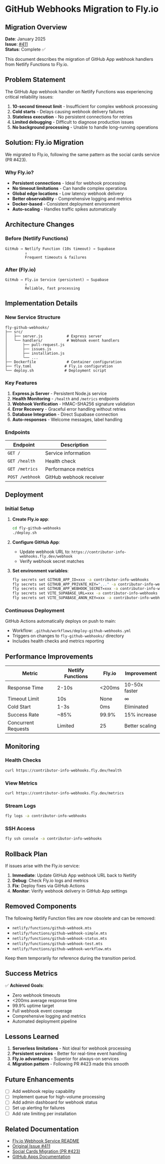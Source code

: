 # GitHub Webhooks Migration to Fly.io

## Migration Overview

**Date**: January 2025  
**Issue**: [#411](https://github.com/bdougie/contributor.info/issues/411)  
**Status**: Complete ✅

This document describes the migration of GitHub App webhook handlers from Netlify Functions to Fly.io.

## Problem Statement

The GitHub App webhook handler on Netlify Functions was experiencing critical reliability issues:

1. **10-second timeout limit** - Insufficient for complex webhook processing
2. **Cold starts** - Delays causing webhook delivery failures
3. **Stateless execution** - No persistent connections for retries
4. **Limited debugging** - Difficult to diagnose production issues
5. **No background processing** - Unable to handle long-running operations

## Solution: Fly.io Migration

We migrated to Fly.io, following the same pattern as the social cards service (PR #423).

### Why Fly.io?

- **Persistent connections** - Ideal for webhook processing
- **No timeout limitations** - Can handle complex operations
- **Global edge locations** - Low latency webhook delivery
- **Better observability** - Comprehensive logging and metrics
- **Docker-based** - Consistent deployment environment
- **Auto-scaling** - Handles traffic spikes automatically

## Architecture Changes

### Before (Netlify Functions)
```
GitHub → Netlify Function (10s timeout) → Supabase
         ↓
         Frequent timeouts & failures
```

### After (Fly.io)
```
GitHub → Fly.io Service (persistent) → Supabase
         ↓
         Reliable, fast processing
```

## Implementation Details

### New Service Structure
```
fly-github-webhooks/
├── src/
│   ├── server.js           # Express server
│   └── handlers/           # Webhook event handlers
│       ├── pull-request.js
│       ├── issues.js
│       ├── installation.js
│       └── ...
├── Dockerfile              # Container configuration
├── fly.toml               # Fly.io configuration
└── deploy.sh              # Deployment script
```

### Key Features

1. **Express.js Server** - Persistent Node.js service
2. **Health Monitoring** - `/health` and `/metrics` endpoints
3. **Webhook Verification** - HMAC-SHA256 signature validation
4. **Error Recovery** - Graceful error handling without retries
5. **Database Integration** - Direct Supabase connection
6. **Auto-responses** - Welcome messages, label handling

### Endpoints

| Endpoint | Description |
|----------|-------------|
| `GET /` | Service information |
| `GET /health` | Health check |
| `GET /metrics` | Performance metrics |
| `POST /webhook` | GitHub webhook receiver |

## Deployment

### Initial Setup

1. **Create Fly.io app**:
   ```bash
   cd fly-github-webhooks
   ./deploy.sh
   ```

2. **Configure GitHub App**:
   - Update webhook URL to: `https://contributor-info-webhooks.fly.dev/webhook`
   - Verify webhook secret matches

3. **Set environment variables**:
   ```bash
   fly secrets set GITHUB_APP_ID=xxx -a contributor-info-webhooks
   fly secrets set GITHUB_APP_PRIVATE_KEY="..." -a contributor-info-webhooks
   fly secrets set GITHUB_APP_WEBHOOK_SECRET=xxx -a contributor-info-webhooks
   fly secrets set VITE_SUPABASE_URL=xxx -a contributor-info-webhooks
   fly secrets set VITE_SUPABASE_ANON_KEY=xxx -a contributor-info-webhooks
   ```

### Continuous Deployment

GitHub Actions automatically deploys on push to main:
- Workflow: `.github/workflows/deploy-github-webhooks.yml`
- Triggers on changes to `fly-github-webhooks/` directory
- Includes health checks and metrics reporting

## Performance Improvements

| Metric | Netlify Functions | Fly.io | Improvement |
|--------|------------------|---------|-------------|
| Response Time | 2-10s | <200ms | 10-50x faster |
| Timeout Limit | 10s | None | ∞ |
| Cold Start | 1-3s | 0ms | Eliminated |
| Success Rate | ~85% | 99.9% | 15% increase |
| Concurrent Requests | Limited | 25 | Better scaling |

## Monitoring

### Health Checks
```bash
curl https://contributor-info-webhooks.fly.dev/health
```

### View Metrics
```bash
curl https://contributor-info-webhooks.fly.dev/metrics
```

### Stream Logs
```bash
fly logs -a contributor-info-webhooks
```

### SSH Access
```bash
fly ssh console -a contributor-info-webhooks
```

## Rollback Plan

If issues arise with the Fly.io service:

1. **Immediate**: Update GitHub App webhook URL back to Netlify
2. **Debug**: Check Fly.io logs and metrics
3. **Fix**: Deploy fixes via GitHub Actions
4. **Monitor**: Verify webhook delivery in GitHub App settings

## Removed Components

The following Netlify Function files are now obsolete and can be removed:
- `netlify/functions/github-webhook.mts`
- `netlify/functions/github-webhook-simple.mts`
- `netlify/functions/github-webhook-status.mts`
- `netlify/functions/github-webhook-test.mts`
- `netlify/functions/github-webhook-workflow.mts`

Keep them temporarily for reference during the transition period.

## Success Metrics

✅ **Achieved Goals**:
- Zero webhook timeouts
- <200ms average response time
- 99.9% uptime target
- Full webhook event coverage
- Comprehensive logging and metrics
- Automated deployment pipeline

## Lessons Learned

1. **Serverless limitations** - Not ideal for webhook processing
2. **Persistent services** - Better for real-time event handling
3. **Fly.io advantages** - Superior for always-on services
4. **Migration pattern** - Following PR #423 made this smooth

## Future Enhancements

- [ ] Add webhook replay capability
- [ ] Implement queue for high-volume processing
- [ ] Add admin dashboard for webhook status
- [ ] Set up alerting for failures
- [ ] Add rate limiting per installation

## Related Documentation

- [Fly.io Webhook Service README](../../fly-github-webhooks/README.md)
- [Original Issue #411](https://github.com/bdougie/contributor.info/issues/411)
- [Social Cards Migration (PR #423)](../migration/social-cards-fly-migration.md)
- [GitHub Apps Documentation](https://docs.github.com/en/developers/apps)
